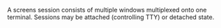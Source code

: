 A screens session consists of multiple windows multiplexed onto one terminal.
Sessions may be attached (controlling TTY) or detached state.
